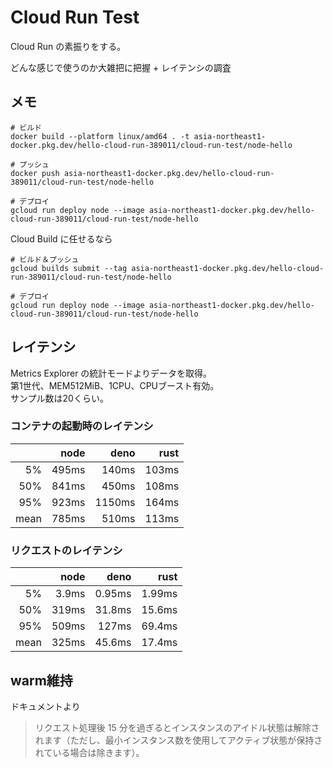 # Cloud Run Test

Cloud Run の素振りをする。

どんな感じで使うのか大雑把に把握 + レイテンシの調査

## メモ

```shell
# ビルド
docker build --platform linux/amd64 . -t asia-northeast1-docker.pkg.dev/hello-cloud-run-389011/cloud-run-test/node-hello

# プッシュ
docker push asia-northeast1-docker.pkg.dev/hello-cloud-run-389011/cloud-run-test/node-hello

# デプロイ
gcloud run deploy node --image asia-northeast1-docker.pkg.dev/hello-cloud-run-389011/cloud-run-test/node-hello
```

Cloud Build に任せるなら

```shell
# ビルド＆プッシュ
gcloud builds submit --tag asia-northeast1-docker.pkg.dev/hello-cloud-run-389011/cloud-run-test/node-hello

# デプロイ
gcloud run deploy node --image asia-northeast1-docker.pkg.dev/hello-cloud-run-389011/cloud-run-test/node-hello
```

## レイテンシ

Metrics Explorer の統計モードよりデータを取得。  
第1世代、MEM512MiB、1CPU、CPUブースト有効。  
サンプル数は20くらい。

### コンテナの起動時のレイテンシ

|    | node|  deno| rust|
|---:|----:|-----:|----:|
|  5%|495ms| 140ms|103ms|
| 50%|841ms| 450ms|108ms|
| 95%|923ms|1150ms|164ms|
|mean|785ms| 510ms|113ms|

### リクエストのレイテンシ

|    | node|  deno|  rust|
|---:|----:|-----:|-----:|
|  5%|3.9ms|0.95ms|1.99ms|
| 50%|319ms|31.8ms|15.6ms|
| 95%|509ms| 127ms|69.4ms|
|mean|325ms|45.6ms|17.4ms|

## warm維持

ドキュメントより

>リクエスト処理後 15 分を過ぎるとインスタンスのアイドル状態は解除されます（ただし、最小インスタンス数を使用してアクティブ状態が保持されている場合は除きます）。
